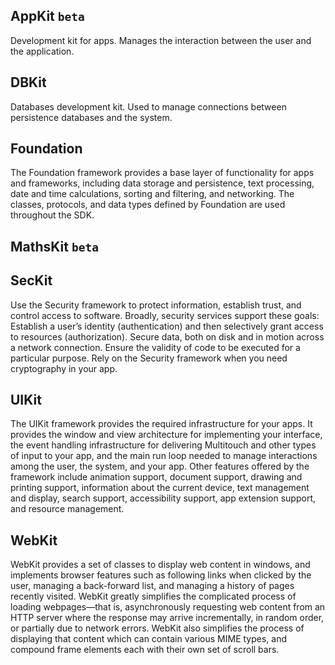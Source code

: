 ## AppKit  ```beta```
Development kit for apps. Manages the interaction between the user and the application.

## DBKit
Databases development kit. Used to manage connections between persistence databases and the system.

## Foundation
The Foundation framework provides a base layer of functionality for apps and frameworks, including data storage and persistence, text processing, date and time calculations, sorting and filtering, and networking. The classes, protocols, and data types defined by Foundation are used throughout the SDK.

## MathsKit ```beta```


## SecKit
Use the Security framework to protect information, establish trust, and control access to software. Broadly, security services support these goals:
Establish a user’s identity (authentication) and then selectively grant access to resources (authorization).
Secure data, both on disk and in motion across a network connection.
Ensure the validity of code to be executed for a particular purpose.
Rely on the Security framework when you need cryptography in your app.

## UIKit
The UIKit framework provides the required infrastructure for your apps. It provides the window and view architecture for implementing your interface, the event handling infrastructure for delivering Multitouch and other types of input to your app, and the main run loop needed to manage interactions among the user, the system, and your app. Other features offered by the framework include animation support, document support, drawing and printing support, information about the current device, text management and display, search support, accessibility support, app extension support, and resource management.

## WebKit
WebKit provides a set of classes to display web content in windows, and implements browser features such as following links when clicked by the user, managing a back-forward list, and managing a history of pages recently visited. WebKit greatly simplifies the complicated process of loading webpages—that is, asynchronously requesting web content from an HTTP server where the response may arrive incrementally, in random order, or partially due to network errors. WebKit also simplifies the process of displaying that content which can contain various MIME types, and compound frame elements each with their own set of scroll bars.
